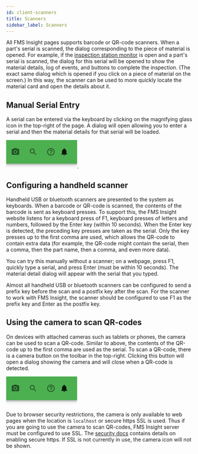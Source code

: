 ```yaml
---
id: client-scanners
title: Scanners
sidebar_label: Scanners
---
```


All FMS Insight pages supports barcode or QR-code scanners.
When a part's serial is scanned, the dialog corresponding to the piece of material is opened.
For example, if the [inspection station monitor](client-station-monitor.md) is open and a part's serial is scanned,
the dialog for this serial will be opened to show the material details, log of events, and buttons to
complete the inspection. (The exact same dialog which is opened if you click on a piece of material on the screen.)
In this way, the scanner can be used to more quickly locate the material card and open the details about it.

## Manual Serial Entry

A serial can be entered via the keyboard by clicking on the magnifying glass icon in the top-right of the page.
A dialog will open allowing you to enter a serial and then the material details for that serial will be loaded.

![Screenshot of toolbar buttons](assets/insight-toolbar-btns.png).

## Configuring a handheld scanner

Handheld USB or bluetooth scanners are presented to the system as keyboards.
When a barcode or QR-code is scanned, the contents of the barcode is sent as
keyboard presses. To support this, the FMS Insight website listens for a
keyboard press of F1, keyboard presses of letters and numbers, followed by
the Enter key (within 10 seconds). When the Enter key is detected, the
preceding key presses are taken as the serial. Only the key presses up to
the first comma are used, which allows the QR-code to contain extra data (for
example, the QR-code might contain the serial, then a comma, then the part
name, then a comma, and even more data).

You can try this manually without a scanner; on a webpage, press F1, quickly type
a serial, and press Enter (must be within 10 seconds). The material detail dialog
will appear with the serial that you typed.

Almost all handheld USB or bluetooth scanners can be configured to send a prefix key
before the scan and a postfix key after the scan. For the scanner to work with
FMS Insight, the scanner should be configured to use F1 as the prefix key and Enter
as the postfix key.

## Using the camera to scan QR-codes

On devices with attached cameras such as tablets or phones, the camera can be used to
scan a QR-code. Similar to above, the contents of the QR-code up to the first comma
are used as the serial. To scan a QR-code, there is a camera button on the
toolbar in the top-right. Clicking this button will open a dialog showing the camera
and will close when a QR-code is detected.

![Screenshot of toolbar buttons](assets/insight-toolbar-btns.png)

Due to browser security restrictions, the camera is only available to
web pages when the location is `localhost` or secure https SSL is used. Thus if you
are going to use the camera to scan QR-codes, FMS Insight server must be configured to
use SSL. The [security docs](security.md) contains details on enabling secure
https. If SSL is not currently in use, the camera icon will not be shown.
